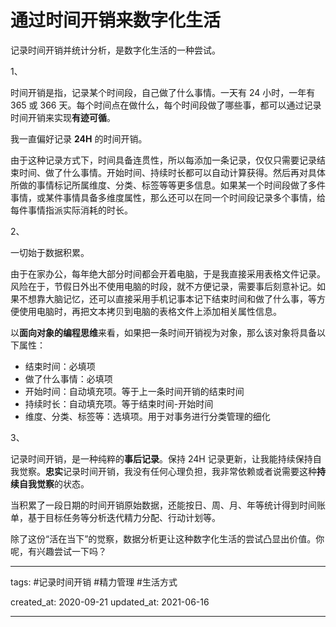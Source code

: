 # 通过时间开销来数字化生活

记录时间开销并统计分析，是数字化生活的一种尝试。

1、

时间开销是指，记录某个时间段，自己做了什么事情。一天有 24 小时，一年有 365 或 366 天。每个时间点在做什么，每个时间段做了哪些事，都可以通过记录时间开销来实现**有迹可循**。

我一直偏好记录 **24H** 的时间开销。

由于这种记录方式下，时间具备连贯性，所以每添加一条记录，仅仅只需要记录结束时间、做了什么事情。开始时间、持续时长都可以自动计算获得。然后再对具体所做的事情标记所属维度、分类、标签等等更多信息。如果某一个时间段做了多件事情，或某件事情具备多维度属性，那么还可以在同一个时间段记录多个事情，给每件事情指派实际消耗的时长。

2、

一切始于数据积累。

由于在家办公，每年绝大部分时间都会开着电脑，于是我直接采用表格文件记录。风险在于，节假日外出不使用电脑的时段，就不方便记录，需要事后刻意补记。如果不想靠大脑记忆，还可以直接采用手机记事本记下结束时间和做了什么事，等方便使用电脑时，再把文本拷贝到电脑的表格文件上添加相关属性信息。

以**面向对象的编程思维**来看，如果把一条时间开销视为对象，那么该对象将具备以下属性：

- 结束时间：必填项
- 做了什么事情：必填项
- 开始时间：自动填充项。等于上一条时间开销的结束时间
- 持续时长：自动填充项。等于结束时间-开始时间
- 维度、分类、标签等：选填项。用于对事务进行分类管理的细化

3、

记录时间开销，是一种纯粹的**事后记录**。保持 24H 记录更新，让我能持续保持自我觉察。**忠实**记录时间开销，我没有任何心理负担，我非常依赖或者说需要这种**持续自我觉察**的状态。

当积累了一段日期的时间开销原始数据，还能按日、周、月、年等统计得到时间账单，基于目标任务等分析迭代精力分配、行动计划等。

除了这份“活在当下”的觉察，数据分析更让这种数字化生活的尝试凸显出价值。你呢，有兴趣尝试一下吗？

---

tags: #记录时间开销 #精力管理 #生活方式 

created_at: 2020-09-21
updated_at: 2021-06-16

---
